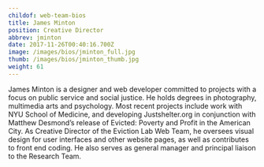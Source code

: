 ```yaml
---
childof: web-team-bios
title: James Minton
position: Creative Director
abbrev: jminton
date: 2017-11-26T00:40:16.700Z
image: /images/bios/jminton_full.jpg
thumb: /images/bios/jminton_thumb.jpg
weight: 61
---
```

James Minton is a designer and web developer committed to projects with a focus on public service and social justice. He holds degrees in photography, multimedia arts and psychology. Most recent projects include work with NYU School of Medicine, and developing Justshelter.org in conjunction with Matthew Desmond’s release of <span class="ital">Evicted: Poverty and Profit in the American City</span>. As Creative Director of the Eviction Lab Web Team, he oversees visual design for user interfaces and other website pages, as well as contributes to front end coding. He also serves as general manager and principal liaison to the Research Team.
